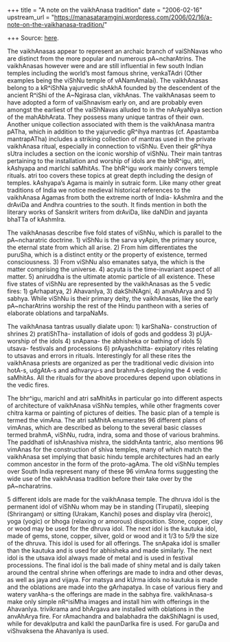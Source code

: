 +++
title = "A note on the vaikhAnasa tradition"
date = "2006-02-16"
upstream_url = "https://manasataramgini.wordpress.com/2006/02/16/a-note-on-the-vaikhanasa-tradition/"

+++
Source: [here](https://manasataramgini.wordpress.com/2006/02/16/a-note-on-the-vaikhanasa-tradition/).

The vaikhAnasas appear to represent an archaic branch of vaiShNavas who are distinct from the more popular and numerous pA\~ncharAtrins. The vaikhAnasas however were and are still influential in few south Indian temples including the world’s most famous shrine, venkaTAdri (Other examples being the viShNu temple of vANamAmalai). The vaikhAnasas belong to a kR^iShNa yajurvedic shAkhA founded by the descendent of the ancient R^iShi of the A\~Ngirasa clan, vikhAnas. The vaikhAnasas seem to have adopted a form of vaiShnavism early on, and are probably even amongst the earliest of the vaiShNavas alluded to in the nArAyaNIya section of the mahAbhArata. They possess many unique tantras of their own. Another unique collection associated with them is the vaikhAnasa mantra pATha, which in addition to the yajurvedic gR^ihya mantras (cf. Apastamba mantrapATha) includes a striking collection of mantras used in the private vaikhAnasa ritual, especially in connection to viShNu. Even their gR^ihya sUtra includes a section on the iconic worship of viShNu. Their main tantras pertaining to the installation and worship of idols are the bhR^igu, atri, kAshyapa and marIchi saMhitAs. The bhR^igu work mainly convers temple rituals. atri too covers these topics at great depth including the design of temples. kAshyapa’s Agama is mainly in sutraic form. Like many other great traditions of India we notice medieval historical references to the vaikhAnasa Agamas from both the extreme north of India- kAshmIra and the drAviDa and Andhra countries to the south. It finds mention in both the literary works of Sanskrit writers from drAviDa, like daNDin and jayanta bhaTTa of kAshmIra.

The vaikhAnasas describe five fold states of viShNu, which is parallel to the pA\~ncharatric doctrine. 1) viShNu is the sarva vyApin, the primary source, the eternal state from which all arise. 2) From him differentiates the puruSha, which is a distinct entity or the property of existence, termed consciousness. 3) From viShNu also emanates satya, the which is the matter comprising the universe. 4) acyuta is the time-invariant aspect of all matter. 5) aniruddha is the ultimate atomic particle of all existence. These five states of viShNu are represented by the vaikhAnasas as the 5 vedic fires: 1) gArhapatya, 2) AhavanIya, 3) dakShiNAgni, 4) anvAhArya and 5) sabhya. While viShNu is their primary deity, the vaikhAnasas, like the early pA\~ncharAtrins worship the rest of the Hindu pantheon with a series of elaborate oblations and tarpaNaMs.

The vaikhAnasa tantras usually dialate upon: 1) karShaNa- construction of shrines 2) pratiShTha- installation of idols of gods and goddess 3) pUjA- worship of the idols 4) snApana- the abhisheka or bathing of idols 5) utsava- festivals and processions 6) prAyashchitta- expiatory rites relating to utsavas and errors in rituals. Interestingly for all these rites the vaikhAnasa priests are organized as per the traditional vedic division into hotA-s, udgAtA-s and adhvaryu-s and brahmA-s deploying the 4 vedic saMhitAs. All the rituals for the above procedures depend upon oblations in the vedic fires.

The bhr^igu, marichI and atri saMhitAs in particular go into different aspects of architecture of vaikhAnasa viShNu temples, while other fragments cover chitra karma or painting of pictures of deities. The basic plan of a temple is termed the vimAna. The atri saMhitA enumerates 96 different plans of vimAnas, which are described as belong to the several basic classes termed brahmA, viShNu, rudra, indra, soma and those of various brahmins. The paddhati of ishAnashiva mishra, the siddhAnta tantric, also mentions 96 vimAnas for the construction of shiva temples, many of which match the vaikhAnasa set implying that basic hindu temple architectures had an early common ancestor in the form of the proto-agAma. The old viShNu temples over South India represent many of these 96 vimAna forms suggesting the wide use of the vaikhAnasa tradition before their take over by the pA\~ncharatrins.

5 different idols are made for the vaikhAnasa temple. The dhruva idol is the permanent idol of viShNu whom may be in standing (Tirupati), sleeping (Shrirangam) or sitting (Urakam, Kanchi) poses and display vIra
(heroic), yoga (yogic) or bhoga (relaxing or amorous) disposition.
Stone, copper, clay or wood may be used for the dhruva idol. The next idol is the kautuka idol, made of gems, stone, copper, silver, gold or wood and it 1/3 to 5/9 the size of the dhruva. This idol is used for all offerings. The snApaka idol is smaller than the kautuka and is used for abhisheka and made similarly. The next idol is the utsava idol always made of metal and is used in festival processions. The final idol is the bali made of shiny metal and is daily taken around the central shrine when offerings are made to indra and other devas, as well as jaya and vijaya. For matsya and kUrma idols no kautuka is made and the oblations are made into the gArhapatya. In case of various fiery and watery varAha-s the offerings are made in the sabhya fire. vaikhAnasa-s make only simple nR^isiMha images and install him with offerings in the AhavanIya. trivikrama and bhArgava are installed with oblations in the anvAhArya fire. For rAmachandra and balabhadra the dakShiNagni is used, while for devakIputra and kalkI the paunDarIka fire is used. For garuDa and viShvaksena the AhavanIya is used.

